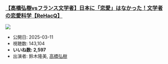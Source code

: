 ### [【高橋弘樹vsフランス文学者】日本に「恋愛」はなかった！文学者の恋愛科学【ReHacQ】](https://www.youtube.com/watch?v=yuUh98QHKPo)
[![](https://img.youtube.com/vi/yuUh98QHKPo/sddefault.jpg)](https://www.youtube.com/watch?v=yuUh98QHKPo)
-   公開日: 2025-03-11
-   視聴数: 143,104
-   **いいね数: 2,597**
-   出演者: 鈴木隆美, [高橋弘樹](/rehacq_fan/people/高橋弘樹 "wikilink")
